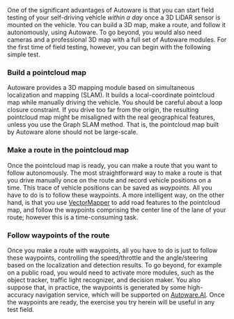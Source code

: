 One of the significant advantages of Autoware is that you can start field testing of your self-driving vehicle _within a day_ once a 3D LiDAR sensor is mounted on the vehicle. You can build a 3D map, make a route, and follow it autonomously, using Autoware. To go beyond, you would also need cameras and a professional 3D map with a full set of Autoware modules. For the first time of field testing, however, you can begin with the following simple test.

### Build a pointcloud map

Autoware provides a 3D mapping module based on simultaneous localization and mapping (SLAM). It builds a local-coordinate pointcloud map while manually driving the vehicle. You should be careful about a loop closure constraint. If you drive too far from the origin, the resulting pointcloud map might be misaligned with the real geographical features, unless you use the Graph SLAM method. That is, the pointcloud map built by Autoware alone should not be large-scale.

### Make a route in the pointcloud map

Once the pointcloud map is ready, you can make a route that you want to follow autonomously. The most straightforward way to make a route is that you drive manually once on the route and record vehicle positions on a time. This trace of vehicle positions can be saved as _waypoints_. All you have to do is to follow these waypoints. A more intelligent way, on the other hand, is that you use [VectorMapper](https://maptools.tier4.jp/vector_mapper_description/) to add road features to the pointcloud map, and follow the waypoints comprising the center line of the lane of your route; however this is a time-consuming task.

### Follow waypoints of the route

Once you make a route with waypoints, all you have to do is just to follow these waypoints, controlling the speed/throttle and the angle/steering based on the localization and detection results. To go beyond, for example on a public road, you would need to activate more modules, such as the object tracker, traffic light recognizer, and decision maker. You also suppose that, in practice, the waypoints is generated by some high-accuracy navigation service, which will be supported on [Autoware.AI](https://www.autoware.ai). Once the waypoints are ready, the exercise you try herein will be useful in any test field.